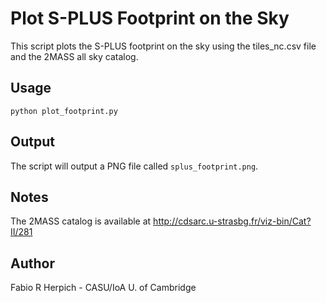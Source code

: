 # Plot S-PLUS Footprint on the Sky

This script plots the S-PLUS footprint on the sky using the tiles_nc.csv file and the 2MASS all sky catalog.

## Usage

```
python plot_footprint.py
```

## Output

The script will output a PNG file called `splus_footprint.png`.

## Notes

The 2MASS catalog is available at http://cdsarc.u-strasbg.fr/viz-bin/Cat?II/281

## Author

Fabio R Herpich - CASU/IoA U. of Cambridge
